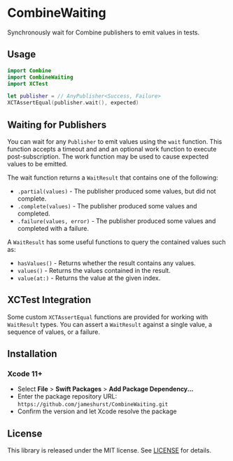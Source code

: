 # CombineWaiting

Synchronously wait for Combine publishers to emit values in tests.

## Usage

```swift
import Combine
import CombineWaiting
import XCTest

let publisher = // AnyPublisher<Success, Failure>
XCTAssertEqual(publisher.wait(), expected)
```

## Waiting for Publishers

You can wait for any `Publisher` to emit values using the `wait` function.
This function accepts a timeout and and an optional work function to execute post-subscription. The work function may be used to cause expected values to be emitted.

The wait function returns a `WaitResult` that contains one of the following:
* `.partial(values)` - The publisher produced some values, but did not complete.
* `.complete(values)` - The publisher produced some values and completed.
* `.failure(values, error)` - The publisher produced some values and completed with a failure.

A `WaitResult` has some useful functions to query the contained values such as:
* `hasValues()` - Returns whether the result contains any values.
* `values()` - Returns the values contained in the result.
* `value(at:)` - Returns the value at the given index.

## XCTest Integration

Some custom `XCTAssertEqual` functions are provided for working with `WaitResult` types. You can assert a `WaitResult` against a single value, a sequence of values, or a failure.

## Installation

### Xcode 11+

* Select **File** > **Swift Packages** > **Add Package Dependency...**
* Enter the package repository URL: `https://github.com/jameshurst/CombineWaiting.git`
* Confirm the version and let Xcode resolve the package

## License

This library is released under the MIT license. See [LICENSE](LICENSE) for details.
